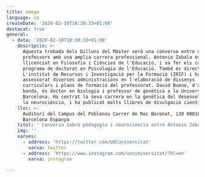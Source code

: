 ```yaml
---
title: omega
language: ca
createDate: '2020-02-10T18:30:33+01:00'
destacat: true
general:
  - data: '2020-02-10T18:30:33+01:00'
    descripcio: >-
      Aquesta trobada dels Dilluns del Màster serà una conversa entre dos
      professors amb una amplia carrera professional. Antonio Zabala és
      llicenciat en Filosofia i Ciències de l'Educació, i va fer els cursos del
      programa de doctorat en Psicologia de l'Educació. També és director de
      L'institut de Recursos i Investigació per la Formació (IRIF) i ha
      assessorat diverses administracions en l'elaboració de dissenys
      curriculars i plans de formació del professorat. David Bueno, d'altra
      banda, és doctor en biologia i professor de genètica a la Universitat de
      Barcelona. Ha centrat la seva carrera en la genètica del desenvolupament i
      la neurociència, i ha publicat molts llibres de divulgació científica.
    lloc: >-
      Auditori del Campus del Poblenou Carrer de Roc Boronat, 138 08018
      Barcelona Espanya
    titol: ' Conversa sobre pedagogia i neurociència entre Antonio Zabala i David Bueno'
    img: ''
    xarxes:
      - address: 'https://twitter.com/UOCuniversitat'
        xarxa: twitter
      - address: 'https://www.instagram.com/uocuniversitat/?hl=en'
        xarxa: instagram

---
```


